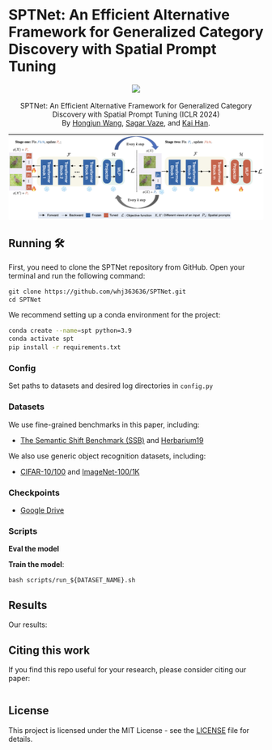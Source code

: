 # SPTNet: An Efficient Alternative Framework for Generalized Category Discovery with Spatial Prompt Tuning


<p align="center">
    <a href="https://openaccess.thecvf.com/content/ICCV2023/html/Wen_Parametric_Classification_for_Generalized_Category_Discovery_A_Baseline_Study_ICCV_2023_paper.html"><img src="https://img.shields.io/badge/ICLR%202024-8A2BE2"></a>
<!--     <a href="https://arxiv.org/abs/2211.11727"><img src="https://img.shields.io/badge/arXiv-2401.11727-b31b1b"></a> -->
</p>
<p align="center">
	SPTNet: An Efficient Alternative Framework for Generalized Category Discovery with Spatial Prompt Tuning (ICLR 2024)<br>
  By
  <a href="https://whj363636.github.io/">Hongjun Wang</a>, 
  <a href="https://sgvaze.github.io/">Sagar Vaze</a>, and 
  <a href="https://www.kaihan.org/">Kai Han</a>.
</p>

![teaser](assets/teaser.png)



## Running 🛠️

First, you need to clone the SPTNet repository from GitHub. Open your terminal and run the following command:

```
git clone https://github.com/whj363636/SPTNet.git
cd SPTNet
```

We recommend setting up a conda environment for the project:

```bash
conda create --name=spt python=3.9
conda activate spt
pip install -r requirements.txt
```

### Config

Set paths to datasets and desired log directories in ```config.py```


### Datasets

We use fine-grained benchmarks in this paper, including:

* [The Semantic Shift Benchmark (SSB)](https://github.com/sgvaze/osr_closed_set_all_you_need#ssb) and [Herbarium19](https://www.kaggle.com/c/herbarium-2019-fgvc6)

We also use generic object recognition datasets, including:

* [CIFAR-10/100](https://pytorch.org/vision/stable/datasets.html) and [ImageNet-100/1K](https://image-net.org/download.php)

### Checkpoints
* [Google Drive](https://drive.google.com/drive/folders/16O0QvsCuVb9Xd-UJNx3J3n6WVH6B_IHw?usp=drive_link)

### Scripts

**Eval the model**


**Train the model**:

```
bash scripts/run_${DATASET_NAME}.sh
```


## Results
Our results:



## Citing this work

If you find this repo useful for your research, please consider citing our paper:

```

```

## License

This project is licensed under the MIT License - see the [LICENSE](LICENSE) file for details.
